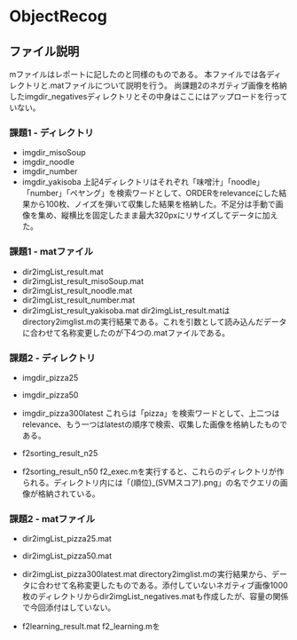 # ObjectRecog

## ファイル説明
mファイルはレポートに記したのと同様のものである。
本ファイルでは各ディレクトリと.matファイルについて説明を行う。
尚課題2のネガティブ画像を格納したimgdir_negativesディレクトリとその中身はここにはアップロードを行っていない。

### 課題1 - ディレクトリ
- imgdir_misoSoup
- imgdir_noodle
- imgdir_number
- imgdir_yakisoba
上記4ディレクトリはそれぞれ「味噌汁」「noodle」「number」「ペヤング」を検索ワードとして、ORDERをrelevanceにした結果から100枚、ノイズを弾いて収集した結果を格納した。不足分は手動で画像を集め、縦横比を固定したまま最大320pxにリサイズしてデータに加えた。

### 課題1 - matファイル
- dir2imgList_result.mat
- dir2imgList_result_misoSoup.mat
- dir2imgList_result_noodle.mat
- dir2imgList_result_number.mat
- dir2imgList_result_yakisoba.mat
dir2imgList_result.matはdirectory2imglist.mの実行結果である。これを引数として読み込んだデータに合わせて名称変更したのが下4つの.matファイルである。


### 課題2 - ディレクトリ
- imgdir_pizza25
- imgdir_pizza50
- imgdir_pizza300latest
これらは「pizza」を検索ワードとして、上二つはrelevance、もう一つはlatestの順序で検索、収集した画像を格納したものである。

- f2sorting_result_n25
- f2sorting_result_n50
f2_exec.mを実行すると、これらのディレクトリが作られる。ディレクトリ内には「(順位)_(SVMスコア).png」の名でクエリの画像が格納されている。


### 課題2 - matファイル
- dir2imgList_pizza25.mat
- dir2imgList_pizza50.mat
- dir2imgList_pizza300latest.mat
directory2imglist.mの実行結果から、データに合わせて名称変更したものである。添付していないネガティブ画像1000枚のディレクトリからdir2imgList_negatives.matも作成したが、容量の関係で今回添付はしていない。

- f2learning_result.mat
f2_learning.mを
